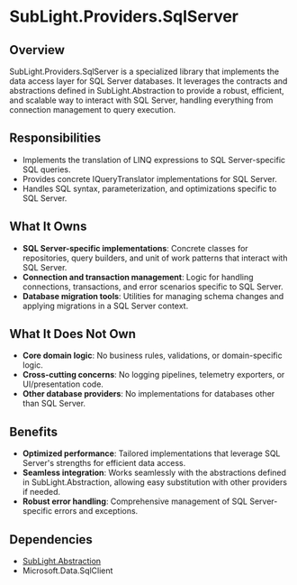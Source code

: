 # SubLight.Providers.SqlServer
## Overview
  SubLight.Providers.SqlServer is a specialized library that implements the data access layer for SQL Server databases. It leverages the contracts and abstractions defined in SubLight.Abstraction to provide a robust, efficient, and scalable way to interact with SQL Server, handling everything from connection management to query execution.
  ## Responsibilities
  - Implements the translation of LINQ expressions to SQL Server-specific SQL queries.
  - Provides concrete IQueryTranslator implementations for SQL Server.
  - Handles SQL syntax, parameterization, and optimizations specific to SQL Server. 
  ## What It Owns
  - **SQL Server-specific implementations**: Concrete classes for repositories, query builders, and unit of work patterns that interact with SQL Server.
  - **Connection and transaction management**: Logic for handling connections, transactions, and error scenarios specific to SQL Server.
  - **Database migration tools**: Utilities for managing schema changes and applying migrations in a SQL Server context.
  ## What It Does Not Own
  - **Core domain logic**: No business rules, validations, or domain-specific logic.
  - **Cross-cutting concerns**: No logging pipelines, telemetry exporters, or UI/presentation code.
  - **Other database providers**: No implementations for databases other than SQL Server.
  ## Benefits
  - **Optimized performance**: Tailored implementations that leverage SQL Server's strengths for efficient data access.
  - **Seamless integration**: Works seamlessly with the abstractions defined in SubLight.Abstraction, allowing easy substitution with other providers if needed.
  - **Robust error handling**: Comprehensive management of SQL Server-specific errors and exceptions.
  ## Dependencies
  - [SubLight.Abstraction](./SubLight.Abstraction.design.md)
  - Microsoft.Data.SqlClient
